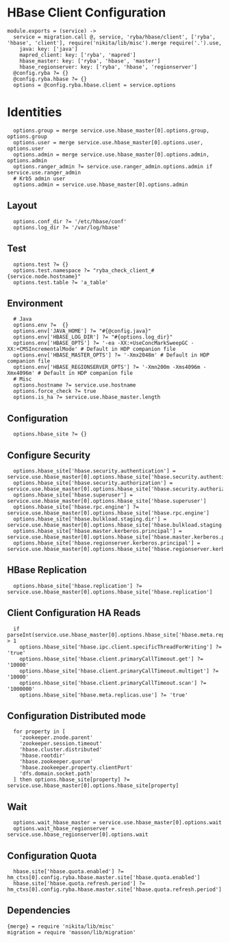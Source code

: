 
# HBase Client Configuration

    module.exports = (service) ->
      service = migration.call @, service, 'ryba/hbase/client', ['ryba', 'hbase', 'client'], require('nikita/lib/misc').merge require('.').use,
        java: key: ['java']
        mapred_client: key: ['ryba', 'mapred']
        hbase_master: key: ['ryba', 'hbase', 'master']
        hbase_regionserver: key: ['ryba', 'hbase', 'regionserver']
      @config.ryba ?= {}
      @config.ryba.hbase ?= {}
      options = @config.ryba.hbase.client = service.options

# Identities

      options.group = merge service.use.hbase_master[0].options.group, options.group
      options.user = merge service.use.hbase_master[0].options.user, options.user
      options.admin = merge service.use.hbase_master[0].options.admin, options.admin
      options.ranger_admin ?= service.use.ranger_admin.options.admin if service.use.ranger_admin
      # Krb5 admin user
      options.admin = service.use.hbase_master[0].options.admin

## Layout

      options.conf_dir ?= '/etc/hbase/conf'
      options.log_dir ?= '/var/log/hbase'

## Test

      options.test ?= {}
      options.test.namespace ?= "ryba_check_client_#{service.node.hostname}"
      options.test.table ?= 'a_table'

## Environment

      # Java
      options.env ?=  {}
      options.env['JAVA_HOME'] ?= "#{@config.java}"
      options.env['HBASE_LOG_DIR'] ?= "#{options.log_dir}"
      options.env['HBASE_OPTS'] ?= '-ea -XX:+UseConcMarkSweepGC -XX:+CMSIncrementalMode' # Default in HDP companion file
      options.env['HBASE_MASTER_OPTS'] ?= '-Xmx2048m' # Default in HDP companion file
      options.env['HBASE_REGIONSERVER_OPTS'] ?= '-Xmn200m -Xms4096m -Xmx4096m' # Default in HDP companion file
      # Misc
      options.hostname ?= service.use.hostname
      options.force_check ?= true
      options.is_ha ?= service.use.hbase_master.length

## Configuration

      options.hbase_site ?= {}

## Configure Security

      options.hbase_site['hbase.security.authentication'] = service.use.hbase_master[0].options.hbase_site['hbase.security.authentication']
      options.hbase_site['hbase.security.authorization'] = service.use.hbase_master[0].options.hbase_site['hbase.security.authorization']
      options.hbase_site['hbase.superuser'] = service.use.hbase_master[0].options.hbase_site['hbase.superuser']
      options.hbase_site['hbase.rpc.engine'] ?= service.use.hbase_master[0].options.hbase_site['hbase.rpc.engine']
      options.hbase_site['hbase.bulkload.staging.dir'] = service.use.hbase_master[0].options.hbase_site['hbase.bulkload.staging.dir']
      options.hbase_site['hbase.master.kerberos.principal'] = service.use.hbase_master[0].options.hbase_site['hbase.master.kerberos.principal']
      options.hbase_site['hbase.regionserver.kerberos.principal'] = service.use.hbase_master[0].options.hbase_site['hbase.regionserver.kerberos.principal']

## HBase Replication

      options.hbase_site['hbase.replication'] ?= service.use.hbase_master[0].options.hbase_site['hbase.replication']

## Client Configuration HA Reads

      if parseInt(service.use.hbase_master[0].options.hbase_site['hbase.meta.replica.count']) > 1
        options.hbase_site['hbase.ipc.client.specificThreadForWriting'] ?= 'true'
        options.hbase_site['hbase.client.primaryCallTimeout.get'] ?= '10000'
        options.hbase_site['hbase.client.primaryCallTimeout.multiget'] ?= '10000'
        options.hbase_site['hbase.client.primaryCallTimeout.scan'] ?= '1000000'
        options.hbase_site['hbase.meta.replicas.use'] ?= 'true'

## Configuration Distributed mode

      for property in [
        'zookeeper.znode.parent'
        'zookeeper.session.timeout'
        'hbase.cluster.distributed'
        'hbase.rootdir'
        'hbase.zookeeper.quorum'
        'hbase.zookeeper.property.clientPort'
        'dfs.domain.socket.path'
      ] then options.hbase_site[property] ?= service.use.hbase_master[0].options.hbase_site[property]

## Wait

      options.wait_hbase_master = service.use.hbase_master[0].options.wait
      options.wait_hbase_regionserver = service.use.hbase_regionserver[0].options.wait

## Configuration Quota

      hbase.site['hbase.quota.enabled'] ?= hm_ctxs[0].config.ryba.hbase.master.site['hbase.quota.enabled']
      hbase.site['hbase.quota.refresh.period'] ?= hm_ctxs[0].config.ryba.hbase.master.site['hbase.quota.refresh.period']

## Dependencies

    {merge} = require 'nikita/lib/misc'
    migration = require 'masson/lib/migration'
